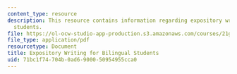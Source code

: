 ```yaml
---
content_type: resource
description: This resource contains information regarding expository writing for bilingual
  students.
file: https://ol-ocw-studio-app-production.s3.amazonaws.com/courses/21g-222-expository-writing-for-bilingual-students-fall-2002/71bc1f74704b0ad6900050954955cca0_MIT21G_222F02_Class.pdf
file_type: application/pdf
resourcetype: Document
title: Expository Writing for Bilingual Students
uid: 71bc1f74-704b-0ad6-9000-50954955cca0
---
```

